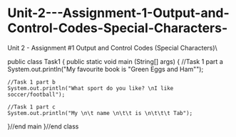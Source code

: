 # Unit-2---Assignment-1-Output-and-Control-Codes-Special-Characters-
Unit 2 - Assignment #1 Output and Control Codes (Special Characters)\

public class Task1
 {
  public static void main (String[] args)
  {
    //Task 1 part a
    System.out.println("My favourite book is \"Green Eggs and Ham\"");
      
    //Task 1 part b
    System.out.println("What sport do you like? \nI like soccer/football");

    //Task 1 part c
    System.out.println("My \n\t name \n\t\t is \n\t\t\t Tab");
    
  }//end main
}//end class

